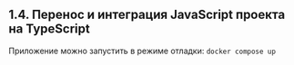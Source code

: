 ## 1.4. Перенос и интеграция JavaScript проекта на TypeScript

Приложение можно запустить в режиме отладки: `docker compose up`
